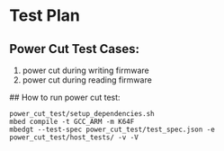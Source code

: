 # Test Plan

## Power Cut Test Cases:

1. power cut during writing firmware
2. power cut during reading firmware

## How to run power cut test:

```
power_cut_test/setup_dependencies.sh
mbed compile -t GCC_ARM -m K64F
mbedgt --test-spec power_cut_test/test_spec.json -e power_cut_test/host_tests/ -v -V
```
